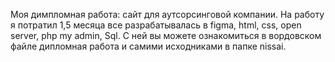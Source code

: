 Моя димпломная работа: сайт для аутсорсинговой компании. На работу я потратил 1,5 месяца все разрабатывалась в figma, html, css, open server, php my admin, Sql. С ней вы можете ознакомиться в вордовском файле дипломная работа и самими исходниками в папке nissai.
